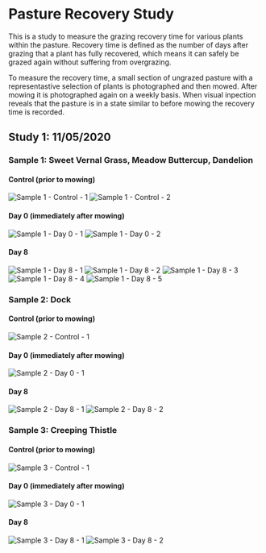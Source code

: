 # Pasture Recovery Study

This is a study to measure the grazing recovery time for various plants within the pasture. Recovery time is defined as the number of days after grazing that a plant has fully recovered, which means it can safely be grazed again without suffering from overgrazing.

To measure the recovery time, a small section of ungrazed pasture with a representastive selection of plants is photographed and then mowed. After mowing it is photographed again on a weekly basis. When visual inpection reveals that the pasture is in a state similar to before mowing the recovery time is recorded.

## Study 1: 11/05/2020

### Sample 1: Sweet Vernal Grass, Meadow Buttercup, Dandelion

#### Control (prior to mowing)

![](/PastureRecoveryStudy/sample-1/control/1.JPG "Sample 1 - Control - 1")
![](/PastureRecoveryStudy/sample-1/control/2.JPG "Sample 1 - Control - 2")

#### Day 0 (immediately after mowing)

![](/PastureRecoveryStudy/sample-1/day-0/1.JPG "Sample 1 - Day 0 - 1")
![](/PastureRecoveryStudy/sample-1/day-0/2.JPG "Sample 1 - Day 0 - 2")

#### Day 8

![](/PastureRecoveryStudy/sample-1/day-8/1.JPG "Sample 1 - Day 8 - 1")
![](/PastureRecoveryStudy/sample-1/day-8/2.JPG "Sample 1 - Day 8 - 2")
![](/PastureRecoveryStudy/sample-1/day-8/3.JPG "Sample 1 - Day 8 - 3")
![](/PastureRecoveryStudy/sample-1/day-8/4.JPG "Sample 1 - Day 8 - 4")
![](/PastureRecoveryStudy/sample-1/day-8/5.JPG "Sample 1 - Day 8 - 5")

### Sample 2: Dock

#### Control (prior to mowing)

![](/PastureRecoveryStudy/sample-2/control/1.JPG "Sample 2 - Control - 1")

#### Day 0 (immediately after mowing)

![](/PastureRecoveryStudy/sample-2/day-0/1.JPG "Sample 2 - Day 0 - 1")

#### Day 8

![](/PastureRecoveryStudy/sample-2/day-8/1.JPG "Sample 2 - Day 8 - 1")
![](/PastureRecoveryStudy/sample-2/day-8/2.JPG "Sample 2 - Day 8 - 2")

### Sample 3: Creeping Thistle

#### Control (prior to mowing)

![](/PastureRecoveryStudy/sample-3/control/1.JPG "Sample 3 - Control - 1")

#### Day 0 (immediately after mowing)

![](/PastureRecoveryStudy/sample-3/day-0/1.JPG "Sample 3 - Day 0 - 1")

#### Day 8

![](/PastureRecoveryStudy/sample-3/day-8/1.JPG "Sample 3 - Day 8 - 1")
![](/PastureRecoveryStudy/sample-3/day-8/2.JPG "Sample 3 - Day 8 - 2")